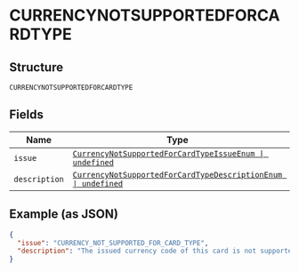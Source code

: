 
# CURRENCYNOTSUPPORTEDFORCARDTYPE

## Structure

`CURRENCYNOTSUPPORTEDFORCARDTYPE`

## Fields

| Name | Type | Tags | Description |
|  --- | --- | --- | --- |
| `issue` | [`CurrencyNotSupportedForCardTypeIssueEnum \| undefined`](../../doc/models/currency-not-supported-for-card-type-issue-enum.md) | Optional | - |
| `description` | [`CurrencyNotSupportedForCardTypeDescriptionEnum \| undefined`](../../doc/models/currency-not-supported-for-card-type-description-enum.md) | Optional | - |

## Example (as JSON)

```json
{
  "issue": "CURRENCY_NOT_SUPPORTED_FOR_CARD_TYPE",
  "description": "The issued currency code of this card is not supported for direct card payments. Please refer https://developer.paypal.com/api/rest/reference/currency-codes/ for list of supported currency codes."
}
```

